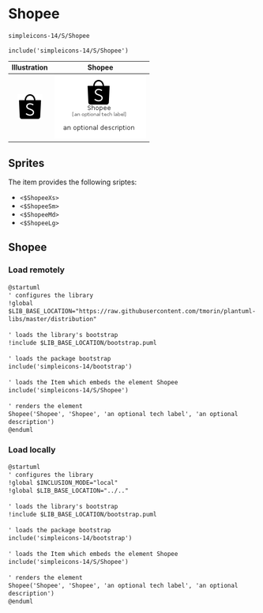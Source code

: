 # Shopee


```text
simpleicons-14/S/Shopee
```

```text
include('simpleicons-14/S/Shopee')
```



| Illustration | Shopee |
| :---: | :---: |
| ![illustration for Illustration](../../simpleicons-14/S/Shopee.png) | ![illustration for Shopee](../../simpleicons-14/S/Shopee.Local.png) |



## Sprites
The item provides the following sriptes:

- `<$ShopeeXs>`
- `<$ShopeeSm>`
- `<$ShopeeMd>`
- `<$ShopeeLg>`





## Shopee

### Load remotely
```plantuml
@startuml
' configures the library
!global $LIB_BASE_LOCATION="https://raw.githubusercontent.com/tmorin/plantuml-libs/master/distribution"

' loads the library's bootstrap
!include $LIB_BASE_LOCATION/bootstrap.puml

' loads the package bootstrap
include('simpleicons-14/bootstrap')

' loads the Item which embeds the element Shopee
include('simpleicons-14/S/Shopee')

' renders the element
Shopee('Shopee', 'Shopee', 'an optional tech label', 'an optional description')
@enduml
```

### Load locally
```plantuml
@startuml
' configures the library
!global $INCLUSION_MODE="local"
!global $LIB_BASE_LOCATION="../.."

' loads the library's bootstrap
!include $LIB_BASE_LOCATION/bootstrap.puml

' loads the package bootstrap
include('simpleicons-14/bootstrap')

' loads the Item which embeds the element Shopee
include('simpleicons-14/S/Shopee')

' renders the element
Shopee('Shopee', 'Shopee', 'an optional tech label', 'an optional description')
@enduml
```

